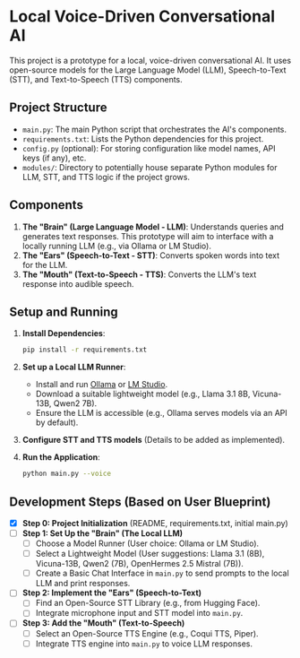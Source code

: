 # Local Voice-Driven Conversational AI

This project is a prototype for a local, voice-driven conversational AI. It uses open-source models for the Large Language Model (LLM), Speech-to-Text (STT), and Text-to-Speech (TTS) components.

## Project Structure

- `main.py`: The main Python script that orchestrates the AI's components.
- `requirements.txt`: Lists the Python dependencies for this project.
- `config.py` (optional): For storing configuration like model names, API keys (if any), etc.
- `modules/`: Directory to potentially house separate Python modules for LLM, STT, and TTS logic if the project grows.

## Components

1.  **The "Brain" (Large Language Model - LLM)**: Understands queries and generates text responses. This prototype will aim to interface with a locally running LLM (e.g., via Ollama or LM Studio).
2.  **The "Ears" (Speech-to-Text - STT)**: Converts spoken words into text for the LLM.
3.  **The "Mouth" (Text-to-Speech - TTS)**: Converts the LLM's text response into audible speech.

## Setup and Running

1.  **Install Dependencies**:

    ```bash
    pip install -r requirements.txt
    ```

2.  **Set up a Local LLM Runner**:

    - Install and run [Ollama](https://ollama.ai/) or [LM Studio](https://lmstudio.ai/).
    - Download a suitable lightweight model (e.g., Llama 3.1 8B, Vicuna-13B, Qwen2 7B).
    - Ensure the LLM is accessible (e.g., Ollama serves models via an API by default).

3.  **Configure STT and TTS models** (Details to be added as implemented).

4.  **Run the Application**:
    ```bash
    python main.py --voice
    ```

## Development Steps (Based on User Blueprint)

- [x] **Step 0: Project Initialization** (README, requirements.txt, initial main.py)
- [ ] **Step 1: Set Up the "Brain" (The Local LLM)**
  - [ ] Choose a Model Runner (User choice: Ollama or LM Studio).
  - [ ] Select a Lightweight Model (User suggestions: Llama 3.1 (8B), Vicuna-13B, Qwen2 (7B), OpenHermes 2.5 Mistral (7B)).
  - [ ] Create a Basic Chat Interface in `main.py` to send prompts to the local LLM and print responses.
- [ ] **Step 2: Implement the "Ears" (Speech-to-Text)**
  - [ ] Find an Open-Source STT Library (e.g., from Hugging Face).
  - [ ] Integrate microphone input and STT model into `main.py`.
- [ ] **Step 3: Add the "Mouth" (Text-to-Speech)**
  - [ ] Select an Open-Source TTS Engine (e.g., Coqui TTS, Piper).
  - [ ] Integrate TTS engine into `main.py` to voice LLM responses.
